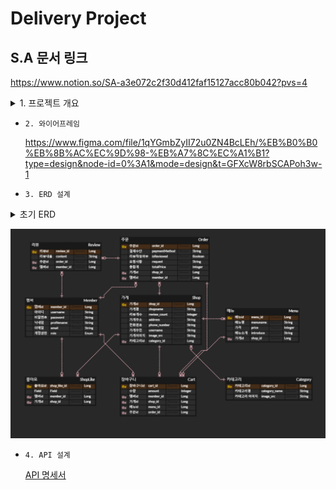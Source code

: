 # Delivery Project

## S.A 문서 링크
https://www.notion.so/SA-a3e072c2f30d412faf15127acc80b042?pvs=4


<details>
<summary>1. 프로젝트 개요</summary>
<div markdown="1">
- 1-1 팀명 : Alt+F4
        - 프로젝트 참여자
        
        [팀원 소개](https://www.notion.so/2d3ce22af35b4bd6a91e5bff4fdefa6d?pvs=21)
        
    - 1-2 프로젝트 명칭 : 배달의 만족
    - 1-3 프로젝트 목적 또는 기능 : 배달주문 플랫폼
    - 1-4 프로젝트 일정 : 2023/07/17 ~ 2023/07/24
    - 1-5 프로젝트 운영 방식 및 룰
        
        
        | 프로젝트 운영 방식 | 예시 |
        | --- | --- |
        | 중간점검 및 회의 | 아침회의(오늘 할 것), 
        점심후(개발진행 현황), 
        마칠 때(개발 진행 현황 및 내일 할것 브리핑) |
        | 커밋메시지 간단한 설명 | 구현기능 + 한줄설명 +(추가적 상세내용) |
        | JavaScript, Java 함수명 : 카멜케이스 | getUser(), getProduct(), etc..
         |
        | RESTful API 명 : 복수형 : 스네이크 케이스 | members, meuns, orders |
        | DB테이블 명 : 단수형 : 스네이크 케이스 | member, menu |
        | 프로젝트 환경 (사용 기술) | Java JDK Zulu 17.0.7 
        Spring Framework 3.1.1
        MySql
         |
        
    - 1-6 프로젝트 내의 역할
        
        메뉴+ 주문 / 리뷰+좋아요 / 가게+ 카테고리 / 멤버 +jwt security
        
        ++기능에 해당하는 프론트
        
        | 팀원 | 역할 |
        | --- | --- |
        | 강정훈 | 가게+카테고리 CRUD |
        | 전창민 | 멤버CRUD +jwt security(로그인) + 주문&장바구니CR |
        | 심형철 | 리뷰+좋아요
        VIEW : 리뷰작성, 리뷰수정 |
        | 송병민 | 메뉴+ 주문 |
    
    - 1-7 프로젝트 체크리스트
        
        <aside>
        ✅ **프로젝트 구현 기능 체크리스트**
        
        ## `필수 기능`
        
        - [x]  **사용자 인증 기능**
        - 회원가입 기능
            - username, password를 Client에서 전달받기
            - username은  `최소 4자 이상, 10자 이하이며 알파벳 소문자(a~z), 숫자(0~9)`로 구성되어야 한다.
            - profilename은 `최소 2자 이상, 10자 이하이며 알파벳 소문자(a-z), 대문자(A-Z), 한글(가-힣), 숫자(0-9)로 구성되어야 한다.`
            - password는  `최소 8자 이상, 15자 이하이며 알파벳 대소문자(a~z, A~Z), 숫자(0~9), 특수문자`로 구성되어야 한다.
            - DB에 중복된 username이 없다면 회원을 저장하고 Client 로 성공했다는 메시지, 상태코드 반환하기
            - 회원 권한 부여하기 (ADMIN, USER) - ADMIN 회원은 모든 주문, 리뷰, 수정 / 삭제 가능, 좋아요 관리
                
            
        - 로그인 및 로그아웃 기능
            - username, password를 Client에서 전달받기
            - DB에서 username을 사용하여 저장된 회원의 유무를 확인하고 있다면 password 비교하기
            - 로그인 성공 시, 로그인에 성공한 유저의 정보와 JWT를 활용하여 토큰을 발급하고, 
            발급한 토큰을 Header에 추가하고 성공했다는 메시지, 상태코드 와 함께 Client에 반환하기
        - [x]  **프로필 관리**
            - 프로필 수정/삭제 기능
                - 이름, 한 줄 소개와 같은 기본적인 정보를 볼 수 있어야 하며 수정할 수 있어야 합니다.
                - 비밀번호 수정 시에는 비밀번호를 한 번 더 입력받는 과정이 필요합니다.
                - 최근 3번안에 사용한 비밀번호는 사용할 수 없도록 제한합니다.
                - 프로필 정보를 삭제할 수 있다.
        
        - [x]  메뉴 CRUD 기능
            - 메뉴 생성, 조회, 수정, 삭제 기능
                - 메뉴조회를 제외한 생성, 수정, 삭제 기능들은 인가(Authorization) 개념이 적용되어야 하며, JWT 토큰 검증이 되어야 한다.
                - 메뉴 수정/삭제는 ADMIN으로만 기능을 수행한다.
                
        - [x]  가게 CRUD 기능
            - 가게 조회, ~~생성, 수정, 삭제~~ 기능
                - 가게 조회를 제외한 생성, 수정, 삭제 기능들은 인가(Authorization) 개념이 적용되어야 하며, JWT 토큰 검증이 되어야 한다.
                - ~~생성, 수정, 삭제~~ - Dummy 데이터 사용
            
        - [x]  주문 CRUD 기능
            - 주문 작성, 조회, 수정, 삭제 기능
                - 주문조회, 생성, 수정, 삭제 기능들은 인가(Authorization) 개념이 적용되어야 하며, JWT 토큰 검증이 되어야 한다.
                - 사용자는 주문을 생성할 수 있다.
                - 사용자는 주문한 목록을 조회, 수정, 삭제할 수 있다.
                - 사용자는 본인이 주문한 목록에 대해서 수정/삭제가 가능하다.
        
        - [x]  리뷰 CRUD 기능
            - 리뷰 작성, 조회, 수정, 삭제 기능
                - 주문자들만 주문건에 대해서 리뷰를 생성 할 수 있어야 합니다.
                - 주문자는 본인의 리뷰를 수정 및 삭제를 할 수 있어야 합니다.
                - 또한, 주문과 마찬가지로 리뷰 조회를 제외한 나머지 기능들은 인가(Authorization)개념이 적용되어야 합니다.
            
            
        
        ## `추가 기능`
                
        - [x]  **백오피스 만들어보기** **[⭐](https://emojipedia.org/star/)**
            - **백오피스** 란 서비스를 제공하기 위하여 상품을 등록하고 마케팅을 설정하고 결제와 매출, 수익 등을 관리하는 서비스를 제공하는 페이지입니다.
            - 일반적으로 관리자 사이트, ERP 도구 등으로 표현됩니다.
            - 저희는 간단하게 관리자 페이지를 만든다고 생각하면 좋습니다.
            - 유저 전체 목록을 조회하고 권한을 수정/삭제하며 관리할 수 있습니다.
            - 게시글, 댓글 전체 목록을 조회하고 수정/삭제하며 관리할 수 있습니다.
            - 배달앱이라면 메뉴, 주문, 리뷰 전체 목록을 조회하고 생성/수정/삭제 기능을 통해 관리할 수 있습니다.
            
            
            일반적인 회원관리 페이지
            
            - 관리자페이지 구성
                - 회원종류를 일반회원과 관리자 회원으로 분리
                - 회원 관리 또는 게시글 관리 화면 추가 / 혹은 동일 화면이라하더라도 더 많은 버튼과 기능을 사용할 수 있게 해주세요
                    - 회원 관리(예시 기능)
                        1. 회원 조회하기
                        2. 사이트 회원 정보 수정하기
                        3. 사이트 회원 삭제하기
                        4. 회원 운영진으로 승격
                        5. 회원 차단하기
                            1. user모델과 tokenobtainpairview 수정이 필요합니다.
                    - 게시글 관리(예시 기능)
                        1. 공지글 등록하기
                        2. 모든 게시글 수정하기
                        3. 모든 게시글 삭제하기
                    - 메뉴/주문 관리(예시 기능) - 배달앱
                        1. 메뉴판 수정 하기
                        2. 모든 주문 수정하기(완료처리)
                        3. 모든 주문 삭제하기
            
        - [x]  **프론트엔드 만들어보기**
            - 백엔드에서 제공하는 API를 통해 서버와 통신하는 프론트엔드를 구현합니다.
            - 와이어프레임에 나온 명세를 최대한 구현해보면 금상첨화겠죠?
            - 웹개발 종합반에서 배웠던 부트스트랩을 활용해봐도 좋아요.
            - AWS S3 혹은 netlify, vercel, github pages 와 같은 서비스로 프론트 배포할 것
            
        - [x]  좋아요 기능
            - 가게 좋아요 등록, 취소 기능
                - 사용자는 특정 가게에 좋아요와 취소를 할 수 있다.
                - 또한 좋아요/취소 시 인가(Authorization) 개념이 적용되어야 한다.
            - 가게는 좋아요 조회할 수 있다.
        
        </aside>


</div>
</details>

        
- `2. 와이어프레임`
    
    https://www.figma.com/file/1qYGmbZyII72u0ZN4BcLEh/%EB%B0%B0%EB%8B%AC%EC%9D%98-%EB%A7%8C%EC%A1%B1?type=design&node-id=0%3A1&mode=design&t=GFXcW8rbSCAPoh3w-1
    
        
    
- `3. ERD 설계`
<details>
<summary>초기 ERD</summary>
<div markdown="2">

![초기 ERD](./src/main/resources/static/image/erd_bamin_image.PNG)

</div>
</details>
  
![최종 ERD](./src/main/resources/static/image/final_bamin_ERD.png)  
        
       
        
    
    
    
- `4. API 설계`
    
    [API 명세서](https://www.notion.so/18f3e143b0fd460cb974a6fbb063b86f?pvs=21)
